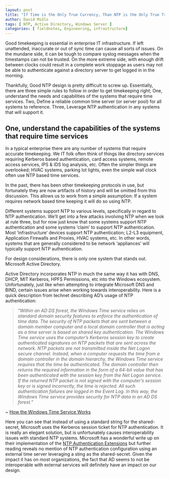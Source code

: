 ```yaml
---
layout: post
title: "If Time is the Only True Currency, Than NTP is the Only True Treasury"
author: David Midlo
tags: [ NTP, Active Directory, Windows Server ]
categories: [ fieldnotes, Engineering, infrastructure]
---
```

Good timekeeping is essential in enterprise IT infrastructure. If left unattended, inaccurate or out of sync time can cause all sorts of issues. On the mundane side, it can be tough to compare syslog messages when the timestamps can not be trusted. On the more extreme side, with enough drift between clocks could result in a complete work stoppage as users may not be able to authenticate against a directory server to get logged in in the morning.

Thankfully, Good NTP design is pretty difficult to screw up. Essentially, there are three simple rules to follow in order to get timekeeping right; One, understand the needs and capabilities of the systems that require time services. Two, Define a reliable common time server (or server pool) for all systems to reference. Three, Leverage NTP authentication in any systems that will support it.

## One, understand the capabilities of the systems that require time services

In a typical enterprise there are any number of systems that require accurate timekeeping.  We IT folk often think of things like directory services requiring Kerberos based authentication, card access systems, remote access services, IPS & IDS log analysis, etc.  Often the simpler things are overlooked; HVAC systems, parking lot lights, even the simple wall clock often use NTP based time services.

In the past, there has been other timekeeping protocols in use, but fortunately they are now artifacts of history and will be omitted from this discussion.  This allows us to work from a simple assumption:  If a system requires network based time keeping it will do so using NTP.

Different systems support NTP to various levels, specifically in regard to NTP authentication.  We’ll get into a few attacks involving NTP when we look at rule three, but for now just know that some systems support NTP authentication and some systems ‘claim’ to support NTP authentication.  Most ‘infrastructure’ devices support NTP authentication; L2-L3 equipment, Application Firewalls and Proxies, HVAC systems, etc. In other words, systems that are generally considered to be network ‘appliances’ will typically support NTP authentication.

For design considerations, there is only one system that stands out.  Microsoft Active Directory.

Active Directory incorporates NTP in much the same way it has with DNS, DHCP, MIT Kerberos, HPFS Permissions, etc into the Windows ecosystem.  Unfortunately, just like when attempting to integrate Microsoft DNS and BIND, certain issues arise when working towards interoperability.   Here is a quick description from technet describing AD’s usage of NTP authentication:

> *”Within an AD DS forest, the Windows Time service relies on standard domain security features to enforce the authentication of time data. The security of NTP packets that are sent between a domain member computer and a local domain controller that is acting as a time server is based on shared key authentication. The Windows Time service uses the computer’s Kerberos session key to create authenticated signatures on NTP packets that are sent across the network. NTP packets are not transmitted inside the Net Logon secure channel. Instead, when a computer requests the time from a domain controller in the domain hierarchy, the Windows Time service requires that the time be authenticated. The domain controller then returns the required information in the form of a 64-bit value that has been authenticated with the session key from the Net Logon service. If the returned NTP packet is not signed with the computer’s session key or is signed incorrectly, the time is rejected. All such authentication failures are logged in the Event Log. In this way, the Windows Time service provides security for NTP data in an AD DS forest.”* 

~ [How the Windows Time Service Works](https://docs.microsoft.com/en-us/windows-server/networking/windows-time-service/how-the-windows-time-service-works)

Here you can see that instead of using a standard string for the shared-secret, Microsoft uses the Kerberos session ticket for NTP authentication.  It is really an elegant solution, but is unfortunately causes interoperability issues with standard NTP systems. Microsoft has a wonderful write up on their implementation of the [NTP Authentication Extensions](https://msdn.microsoft.com/en-us/library/cc246877.aspx) but further reading reveals no mention of NTP authentication configuration using an external time server leveraging a sting as the shared-secret.  Given the impact it has on most organizations, the fact that AD seems to not be interoperable with external services will definitely have an impact on our design.